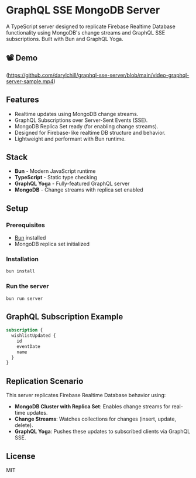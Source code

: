 # GraphQL SSE MongoDB Server

A TypeScript server designed to replicate Firebase Realtime Database functionality using MongoDB's change streams and GraphQL SSE subscriptions. Built with Bun and GraphQL Yoga.

## 📽 Demo

(https://github.com/darylchill/graphql-sse-server/blob/main/video-graphql-server-sample.mp4)


## Features

- Realtime updates using MongoDB change streams.
- GraphQL Subscriptions over Server-Sent Events (SSE).
- MongoDB Replica Set ready (for enabling change streams).
- Designed for Firebase-like realtime DB structure and behavior.
- Lightweight and performant with Bun runtime.

## Stack

- **Bun** - Modern JavaScript runtime
- **TypeScript** - Static type checking
- **GraphQL Yoga** - Fully-featured GraphQL server
- **MongoDB** - Change streams with replica set enabled

## Setup

### Prerequisites

- [Bun](https://bun.sh/) installed
- MongoDB replica set initialized 

### Installation

```bash
bun install
```

### Run the server

```bash
bun run server
```

## GraphQL Subscription Example

```graphql
subscription {
  wishlistUpdated {
    id
    eventDate
    name
  }
}
```

## Replication Scenario

This server replicates Firebase Realtime Database behavior using:

- **MongoDB Cluster with Replica Set**: Enables change streams for real-time updates.
- **Change Streams**: Watches collections for changes (insert, update, delete).
- **GraphQL Yoga**: Pushes these updates to subscribed clients via GraphQL SSE.


## License

MIT
